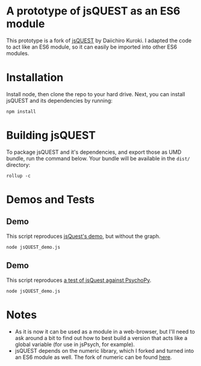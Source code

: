 # A prototype of jsQUEST as an ES6 module
This prototype is a fork of [jsQUEST](https://github.com/kurokida/jsQUEST) by Daiichiro Kuroki. I adapted the code to act like an ES6 module, so it can easily be imported into other ES6 modules.

# Installation
Install node, then clone the repo to your hard drive. Next, you can install jsQUEST and its dependencies by running:

`npm install`

# Building jsQUEST
To package jsQUEST and it's dependencies, and export those as UMD bundle, run the command below. Your bundle will be available in the `dist/` directory:

`rollup -c`

# Demos and Tests
## Demo
This script reproduces [jsQuest's demo](https://github.com/kurokida/jsQUEST/blob/main/jsQuestDemo.html), but without the graph.

`node jsQUEST_demo.js`

## Demo
This script reproduces [a test of jsQuest against PsychoPy](https://gitlab.pavlovia.org/tpronk/demo_jsquest/#testing-jsquest-against-psychopy).

`node jsQUEST_demo.js`


# Notes
* As it is now it can be used as a module in a web-browser, but I'll need to ask around a bit to find out how to best build a version that acts like a global variable (for use in jsPsych, for example).
* jsQUEST depends on the numeric library, which I forked and turned into an ES6 module as well. The fork of numeric can be found [here](https://github.com/tpronk/numeric).